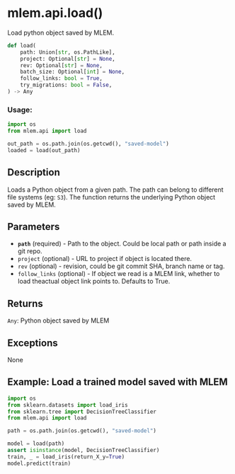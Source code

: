 # mlem.api.load()

Load python object saved by MLEM.

```py
def load(
    path: Union[str, os.PathLike],
    project: Optional[str] = None,
    rev: Optional[str] = None,
    batch_size: Optional[int] = None,
    follow_links: bool = True,
    try_migrations: bool = False,
) -> Any
```

### Usage:

```py
import os
from mlem.api import load

out_path = os.path.join(os.getcwd(), "saved-model")
loaded = load(out_path)
```

## Description

Loads a Python object from a given path. The path can belong to different file
systems (eg: `S3`). The function returns the underlying Python object saved by
MLEM.

## Parameters

- **`path`** (required) - Path to the object. Could be local path or path inside
  a git repo.
- `project` (optional) - URL to project if object is located there.
- `rev` (optional) - revision, could be git commit SHA, branch name or tag.
- `follow_links` (optional) - If object we read is a MLEM link, whether to load
  theactual object link points to. Defaults to True.

## Returns

`Any`: Python object saved by MLEM

## Exceptions

None

## Example: Load a trained model saved with MLEM

```py
import os
from sklearn.datasets import load_iris
from sklearn.tree import DecisionTreeClassifier
from mlem.api import load

path = os.path.join(os.getcwd(), "saved-model")

model = load(path)
assert isinstance(model, DecisionTreeClassifier)
train, _ = load_iris(return_X_y=True)
model.predict(train)
```
